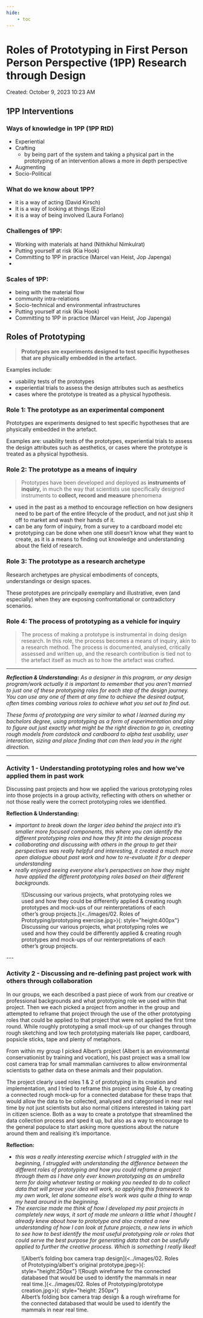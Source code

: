 ```yaml
---
hide:
    - toc
---
```

# Roles of Prototyping in First Person Person Perspective (1PP) Research through Design

Created: October 9, 2023 10:23 AM


## 1PP Interventions

### Ways of knowledge in 1PP (1PP RtD)

- Experiential
- Crafting
    - by being part of the system and taking a physical part in the prototyping of an intervention allows a more in depth perspective
- Augmenting
- Socio-Political

### What do we know about 1PP?

- it is a way of acting (David Kirsch)
- It is a way of looking at things (Ezio)
- it is a way of being involved (Laura Forlano)

### Challenges of 1PP:

- Working with materials at hand (Nithikhul Nimkulrat)
- Putting yourself at risk (Kia Hook)
- Committing to 1PP in practice (Marcel van Heist, Jop Japenga)
- 

### Scales of 1PP:

- being with the material flow
- community intra-relations
- Socio-technical and environmental infrastructures
- Putting yourself at risk (Kia Hook)
- Committing to 1PP in practice (Marcel van Heist, Jop Japenga)

## Roles of Prototyping

> **Prototypes are experiments designed to test specific hypotheses that are physically embedded in the artefact.**
> 

Examples include: 

- usability tests of the prototypes
- experiential trials to assess the design attributes such as aesthetics
- cases where the prototype is treated as a physical hypothesis.

### Role 1: The prototype as an experimental component

Prototypes are experiments designed to test specific hypotheses that are physically embedded in the artefact.

Examples are: usability tests of the prototypes, experiential trials to assess the design attributes such as aesthetics, or cases where the prototype is treated as a physical hypothesis.

### Role 2: The prototype as a means of inquiry

> Prototypes have been developed and deployed as **instruments of inquiry,** in much the way that scientists use specifically designed instruments to **collect, record and measure** phenomena
> 
- used in the past as a method to encourage reflection on how designers need to be part of the entire lifecycle of the product, and not just ship it off to market and wash their hands of it.
- can be any form of inquiry, from a survey to a cardboard model etc
- prototyping can be done when one still doesn’t know what they want to create, as it is a means to finding out knowledge and understanding about the field of research.

### Role 3: The prototype as a research archetype

Research archetypes are physical embodiments of concepts, understandings or design spaces.

These prototypes are principally exemplary and illustrative, even (and especially) when they are exposing confrontational or contradictory scenarios.

### Role 4: The process of prototyping as a vehicle for inquiry

> The process of making a prototype is instrumental in doing design research.
In this role, the process becomes a means of inquiry, akin to a research method.
The process is documented, analysed, critically assessed and written up, and the research contribution is tied not to the artefact itself as much as to how the artefact was crafted.
> 

---

***Reflection & Understanding:*** *As a designer in this program, or any design program/work actually it is important to remember that you aren’t married to just one of these prototyping roles for each step of the design journey. You can use any one of them at any time to achieve the desired output, often times combing various roles to achieve what you set out to find out.* 

*These forms of prototyping are very similar to what I learned during my bachelors degree, using prototyping as a form of experimentation and play to figure out just exactly what might be the right direction to go in, creating rough models from cardstock and cardboard to alpha test usability, user interaction, sizing and place finding that can then lead you in the right direction.*

---

### Activity 1 - Understanding prototyping roles and how we’ve applied them in past work

Discussing past projects and how we applied the various prototyping roles into those projects in a group activity, reflecting with others on whether or not those really were the correct prototyping roles we identified. 

**Reflection & Understanding:** 

- *important to break down the larger idea behind the project into it’s smaller more focused components, this where you can identify the different prototyping roles and how they fit into the design process*
- *collaborating and discussing with others in the group to get their perspectives was really helpful and interesting, it created a much more open dialogue about past work and how to re-evaluate it for a deeper understanding*
- *really enjoyed seeing everyone else’s perspectives on how they might have applied the different  prototyping roles based on their different backgrounds.*
<figure markdown>
![Discussing our various projects, what prototyping roles we used and how they could be differently applied & creating rough prototypes and mock-ups of our reinterpretations of each other’s group projects.](<../images/02. Roles of Prototyping/prototyping exercise.jpg>){: style="height:400px"}
  <figcaption>Discussing our various projects, what prototyping roles we used and how they could be differently applied & creating rough prototypes and mock-ups of our reinterpretations of each other’s group projects.</figcaption>
</figure>
---

### Activity 2 - Discussing and re-defining past project work with others through collaboration

In our groups, we each described a past piece of work from our creative or professional backgrounds and what prototyping role we used within that project. Then we each picked a project from another in the group and attempted to reframe that project through the use of the other prototyping roles that could be applied to that project that were not applied the first time round. While roughly prototyping a small mock-up of our changes through rough sketching and low tech prototyping materials like paper, cardboard, popsicle sticks, tape and plenty of metaphors.

From within my group I picked Albert’s project (Albert is an environmental conservationist by training and vocation), his past project was a small low cost camera trap for small mammalian carnivores to allow environmental scientists to gather data on these animals and their population. 

The project  clearly used roles 1 & 2 of prototyping in its creation and implementation, and I tried to reframe this project using Role 4, by creating a connected rough mock-up for a connected database for these traps that would allow the data to be collected, analysed and categorised in near real time by not just scientists but also normal citizens interested in taking part in citizen science. Both as a way to create a prototype that streamlined the data collection process and sped it up, but also as a way to encourage to the general populace to start asking more questions about the nature around them and realising it’s importance. 

**Reflection:**

- *this was a really interesting exercise which I struggled with in the beginning, I struggled with understanding the difference between the different roles of prototyping and how you could reframe a project through them as I have only ever known prototyping as an umbrella term for doing whatever testing or making you needed to do to collect data that will prove your idea will work, so applying this framework to my own work, let alone someone else’s work was quite a thing to wrap my head around in the beginning.*
- *The exercise made me think of how I developed my past projects in completely new ways, it sort of made me unlearn a little what I thought I already knew about how to prototype and also created a new understanding of how I can look at future projects, a new lens in which to see how to best identify the most useful prototyping role or roles that could serve the best purpose for generating data that can be usefully applied to further the creative process. Which is something I really liked!*
<figure markdown>
![Albert’s folding box camera trap design](<../images/02. Roles of Prototyping/albert's original prototype.jpeg>){: style="height:250px"}
![Rough wireframe for the connected databased that would be used to identify the mammals in near real time.](<../images/02. Roles of Prototyping/prototype creation.jpg>){: style="height: 250px"}
  <figcaption>Albert’s folding box camera trap design & a rough wireframe for the connected databased that would be used to identify the mammals in near real time.</figcaption>
</figure>
